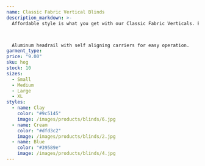 ```yaml
---
name: Classic Fabric Vertical Blinds
description_markdown: >-
  Affordable style is what you get with our Classic Fabric Verticals. Elegant and sophisticated looking, these free-flowing fabric vanes have no backing to gently filter natural light, giving your room a soft glow. They’re proudly made in the USA with quality features including sewn-in weights at the bottom of each vane so they hang evenly. For even more stability and to provide a uniform look from the outside, order them with channel panel inserts to hold the fabric vanes neatly in place.



  Aluminum headrail with self aligning carriers for easy operation.
garment_type:
price: "9.00"
sku: hog
stock: 10
sizes:
  - Small
  - Medium
  - Large
  - XL
styles:
  - name: Clay
    color: "#9c5145"
    image: /images/products/blinds/6.jpg
  - name: Cream
    color: "#dfd3c2"
    image: /images/products/blinds/2.jpg
  - name: Blue
    color: "#39589e"
    image: /images/products/blinds/4.jpg
---
```

